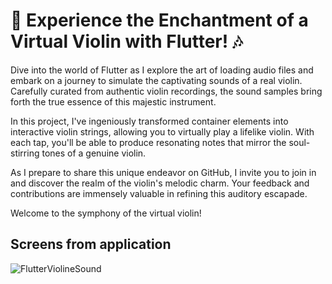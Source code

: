 # 🎻 Experience the Enchantment of a Virtual Violin with Flutter! 🎶

Dive into the world of Flutter as I explore the art of loading audio files and embark on a journey to simulate the captivating sounds of a real violin. Carefully curated from authentic violin recordings, the sound samples bring forth the true essence of this majestic instrument.

In this project, I've ingeniously transformed container elements into interactive violin strings, allowing you to virtually play a lifelike violin. With each tap, you'll be able to produce resonating notes that mirror the soul-stirring tones of a genuine violin.

As I prepare to share this unique endeavor on GitHub, I invite you to join in and discover the realm of the violin's melodic charm. Your feedback and contributions are immensely valuable in refining this auditory escapade.

Welcome to the symphony of the virtual violin!

## Screens from application
![FlutterViolineSound](https://github.com/abdullaharslan01/FlutterViolinSound/assets/125302932/9fe7e1c0-4fe3-488c-9303-d634cccbbc80)
